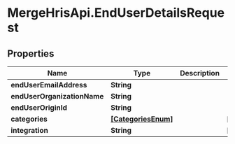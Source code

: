 # MergeHrisApi.EndUserDetailsRequest

## Properties

Name | Type | Description | Notes
------------ | ------------- | ------------- | -------------
**endUserEmailAddress** | **String** |  | 
**endUserOrganizationName** | **String** |  | 
**endUserOriginId** | **String** |  | 
**categories** | [**[CategoriesEnum]**](CategoriesEnum.md) |  | [optional] 
**integration** | **String** |  | [optional] 


